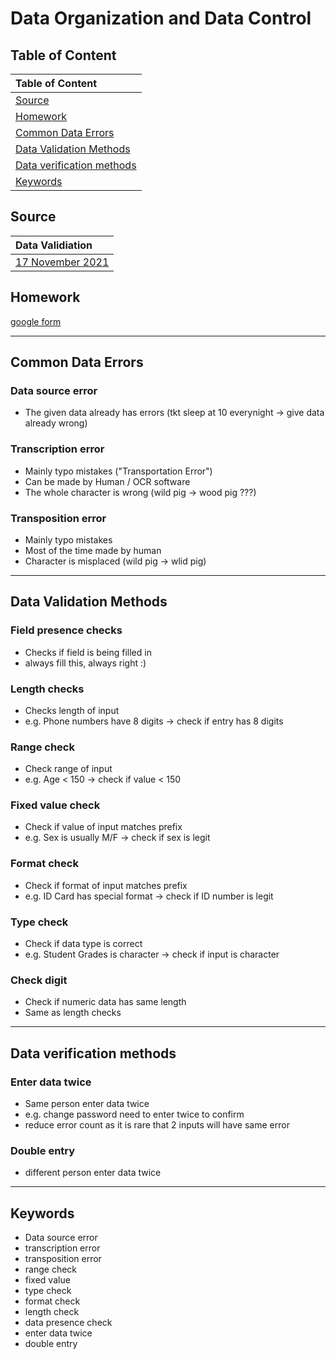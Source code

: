 # Data Organization and Data Control #

## Table of Content ## 
| Table of Content                                        |
| :------------------------------------------------------ |
| [Source](#Source)                                       |
| [Homework](#Homework)                                   |
| [Common Data Errors](#Common-Data-Errors)               |
| [Data Validation Methods](#Data-Validation-Methods)     |
| [Data verification methods](#Data-verification-methods) |
| [Keywords](#Keywords)                                   |

## Source ##
| Data Validiation                    |
| :---------------------------------- |
| [17 November 2021](/notes/17Nov.md) |

## Homework ##
[google form](https://classroom.google.com/u/1/c/Mzg3ODYwNTYwNDU0/a/NDQxMzEzNTAzNjc1/details)

---

## Common Data Errors ##
### **Data source error** ###
-  The given data already has errors (tkt sleep at 10 everynight -> give data already wrong)

### **Transcription error** ###
-  Mainly typo mistakes ("Transportation Error")
-  Can be made by Human / OCR software
-  The whole character is wrong (wild pig -> wood pig ???)

### **Transposition error** ###
-  Mainly typo mistakes
-  Most of the time made by human
-  Character is misplaced (wild pig -> wlid pig)

---

## Data Validation Methods ##
### **Field presence checks** ###
-  Checks if field is being filled in 
-  always fill this, always right :)

### **Length checks** ###
-  Checks length of input
-  e.g. Phone numbers have 8 digits -> check if entry has 8 digits

### **Range check** ###
-  Check range of input 
-  e.g. Age < 150 -> check if value < 150

### **Fixed value check** ###
-  Check if value of input matches prefix 
-  e.g. Sex is usually M/F -> check if sex is legit

### **Format check** ###
-  Check if format of input matches prefix
-  e.g. ID Card has special format -> check if ID number is legit

### **Type check** ###
-  Check if data type is correct
-  e.g. Student Grades is character -> check if input is character

### **Check digit** ###
-  Check if numeric data has same length
-  Same as length checks

---

## Data verification methods ##
### **Enter data twice** ###
-  Same person enter data twice
-  e.g. change password need to enter twice to confirm 
-  reduce error count as it is rare that 2 inputs will have same error

### **Double entry** ###
-  different person enter data twice

---

## Keywords ##
- Data source error 
- transcription error 
- transposition error 
- range check 
- fixed value 
- type check 
- format check 
- length check 
- data presence check 
- enter data twice 
- double entry 

